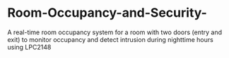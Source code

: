 # Room-Occupancy-and-Security-
A real-time room occupancy system for a room with two doors (entry and exit) to monitor occupancy and detect intrusion during nighttime hours using LPC2148
